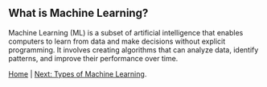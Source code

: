 ## What is Machine Learning?
Machine Learning (ML) is a subset of artificial intelligence that enables computers to learn from data and make decisions without explicit programming. It involves creating algorithms that can analyze data, identify patterns, and improve their performance over time.


[Home](README.md) | [Next: Types of Machine Learning](types.md).
